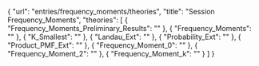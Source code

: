 {
    "url": "entries/frequency_moments/theories",
    "title": "Session Frequency_Moments",
    "theories": [
        {
            "Frequency_Moments_Preliminary_Results": ""
        },
        {
            "Frequency_Moments": ""
        },
        {
            "K_Smallest": ""
        },
        {
            "Landau_Ext": ""
        },
        {
            "Probability_Ext": ""
        },
        {
            "Product_PMF_Ext": ""
        },
        {
            "Frequency_Moment_0": ""
        },
        {
            "Frequency_Moment_2": ""
        },
        {
            "Frequency_Moment_k": ""
        }
    ]
}